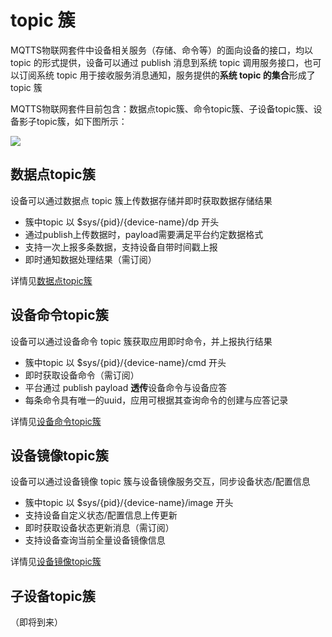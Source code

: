 # topic 簇

MQTTS物联网套件中设备相关服务（存储、命令等）的面向设备的接口，均以 topic 的形式提供，设备可以通过 publish 消息到系统 topic 调用服务接口，也可以订阅系统 topic 用于接收服务消息通知，服务提供的**系统 topic 的集合**形成了 topic 簇

MQTTS物联网套件目前包含：数据点topic簇、命令topic簇、子设备topic簇、设备影子topic簇，如下图所示：

![](/images/MQTTS/topics.jpg)


## 数据点topic簇

设备可以通过数据点 topic 簇上传数据存储并即时获取数据存储结果
- 簇中topic 以 $sys/{pid}/{device-name}/dp 开头
- 通过publish上传数据时，payload需要满足平台约定数据格式
- 支持一次上报多条数据，支持设备自带时间戳上报
- 即时通知数据处理结果（需订阅）


详情见[数据点topic簇](/book/device-develop/topics/dp-topics.md)

## 设备命令topic簇

设备可以通过设备命令 topic 簇获取应用即时命令，并上报执行结果
- 簇中topic 以 $sys/{pid}/{device-name}/cmd 开头
- 即时获取设备命令（需订阅）
- 平台通过 publish payload **透传**设备命令与设备应答
- 每条命令具有唯一的uuid，应用可根据其查询命令的创建与应答记录

详情见[设备命令topic簇](/book/device-develop/topics/cmd-topics.md)


## 设备镜像topic簇

设备可以通过设备镜像 topic 簇与设备镜像服务交互，同步设备状态/配置信息
- 簇中topic 以 $sys/{pid}/{device-name}/image 开头
- 支持设备自定义状态/配置信息上传更新
- 即时获取设备状态更新消息（需订阅）
- 支持设备查询当前全量设备镜像信息


详情见[设备镜像topic簇](/book/device-develop/topics/image-topics.md)


## 子设备topic簇

（即将到来）